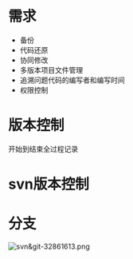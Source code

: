 # 需求
- 备份
- 代码还原
- 协同修改
- 多版本项目文件管理
- 追溯问题代码的编写者和编写时间
- 权限控制

# 版本控制
开始到结束全过程记录

# svn版本控制

# 分支
<img alt="svn&git-32861613.png" src="assets/svn&git-32861613.png" width="" height="" >
